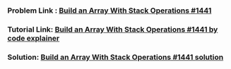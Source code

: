 ### Problem Link : [Build an Array With Stack Operations #1441](https://leetcode.com/problems/build-an-array-with-stack-operations/submissions/)
### Tutorial Link: [Build an Array With Stack Operations #1441 by code explainer](https://youtu.be/2ie1esMzUdc)
### Solution: [Build an Array With Stack Operations #1441 solution](build_array.cpp)
